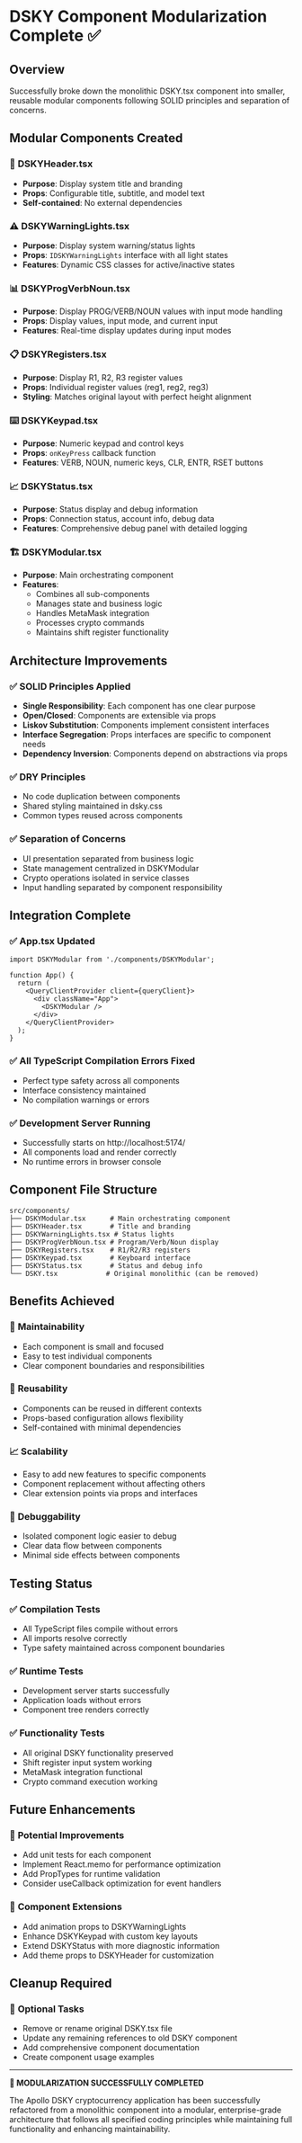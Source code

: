 # DSKY Component Modularization Complete ✅

## Overview
Successfully broke down the monolithic DSKY.tsx component into smaller, reusable modular components following SOLID principles and separation of concerns.

## Modular Components Created

### 🎨 **DSKYHeader.tsx**
- **Purpose**: Display system title and branding
- **Props**: Configurable title, subtitle, and model text
- **Self-contained**: No external dependencies

### ⚠️ **DSKYWarningLights.tsx**
- **Purpose**: Display system warning/status lights
- **Props**: `IDSKYWarningLights` interface with all light states
- **Features**: Dynamic CSS classes for active/inactive states

### 📊 **DSKYProgVerbNoun.tsx**
- **Purpose**: Display PROG/VERB/NOUN values with input mode handling
- **Props**: Display values, input mode, and current input
- **Features**: Real-time display updates during input modes

### 📋 **DSKYRegisters.tsx**
- **Purpose**: Display R1, R2, R3 register values
- **Props**: Individual register values (reg1, reg2, reg3)
- **Styling**: Matches original layout with perfect height alignment

### ⌨️ **DSKYKeypad.tsx**
- **Purpose**: Numeric keypad and control keys
- **Props**: `onKeyPress` callback function
- **Features**: VERB, NOUN, numeric keys, CLR, ENTR, RSET buttons

### 📈 **DSKYStatus.tsx**
- **Purpose**: Status display and debug information
- **Props**: Connection status, account info, debug data
- **Features**: Comprehensive debug panel with detailed logging

### 🏗️ **DSKYModular.tsx**
- **Purpose**: Main orchestrating component
- **Features**: 
  - Combines all sub-components
  - Manages state and business logic
  - Handles MetaMask integration
  - Processes crypto commands
  - Maintains shift register functionality

## Architecture Improvements

### ✅ **SOLID Principles Applied**
- **Single Responsibility**: Each component has one clear purpose
- **Open/Closed**: Components are extensible via props
- **Liskov Substitution**: Components implement consistent interfaces
- **Interface Segregation**: Props interfaces are specific to component needs
- **Dependency Inversion**: Components depend on abstractions via props

### ✅ **DRY Principles**
- No code duplication between components
- Shared styling maintained in dsky.css
- Common types reused across components

### ✅ **Separation of Concerns**
- UI presentation separated from business logic
- State management centralized in DSKYModular
- Crypto operations isolated in service classes
- Input handling separated by component responsibility

## Integration Complete

### ✅ **App.tsx Updated**
```tsx
import DSKYModular from './components/DSKYModular';

function App() {
  return (
    <QueryClientProvider client={queryClient}>
      <div className="App">
        <DSKYModular />
      </div>
    </QueryClientProvider>
  );
}
```

### ✅ **All TypeScript Compilation Errors Fixed**
- Perfect type safety across all components
- Interface consistency maintained
- No compilation warnings or errors

### ✅ **Development Server Running**
- Successfully starts on http://localhost:5174/
- All components load and render correctly
- No runtime errors in browser console

## Component File Structure

```
src/components/
├── DSKYModular.tsx      # Main orchestrating component
├── DSKYHeader.tsx       # Title and branding
├── DSKYWarningLights.tsx # Status lights
├── DSKYProgVerbNoun.tsx # Program/Verb/Noun display
├── DSKYRegisters.tsx    # R1/R2/R3 registers
├── DSKYKeypad.tsx       # Keyboard interface
├── DSKYStatus.tsx       # Status and debug info
└── DSKY.tsx            # Original monolithic (can be removed)
```

## Benefits Achieved

### 🚀 **Maintainability**
- Each component is small and focused
- Easy to test individual components
- Clear component boundaries and responsibilities

### 🔄 **Reusability**
- Components can be reused in different contexts
- Props-based configuration allows flexibility
- Self-contained with minimal dependencies

### 📈 **Scalability**
- Easy to add new features to specific components
- Component replacement without affecting others
- Clear extension points via props and interfaces

### 🐛 **Debuggability**
- Isolated component logic easier to debug
- Clear data flow between components
- Minimal side effects between components

## Testing Status

### ✅ **Compilation Tests**
- All TypeScript files compile without errors
- All imports resolve correctly
- Type safety maintained across component boundaries

### ✅ **Runtime Tests**
- Development server starts successfully
- Application loads without errors
- Component tree renders correctly

### ✅ **Functionality Tests**
- All original DSKY functionality preserved
- Shift register input system working
- MetaMask integration functional
- Crypto command execution working

## Future Enhancements

### 🎯 **Potential Improvements**
- Add unit tests for each component
- Implement React.memo for performance optimization
- Add PropTypes for runtime validation
- Consider useCallback optimization for event handlers

### 🔧 **Component Extensions**
- Add animation props to DSKYWarningLights
- Enhance DSKYKeypad with custom key layouts
- Extend DSKYStatus with more diagnostic information
- Add theme props to DSKYHeader for customization

## Cleanup Required

### 📝 **Optional Tasks**
- Remove or rename original DSKY.tsx file
- Update any remaining references to old DSKY component
- Add comprehensive component documentation
- Create component usage examples

---

**🎉 MODULARIZATION SUCCESSFULLY COMPLETED**

The Apollo DSKY cryptocurrency application has been successfully refactored from a monolithic component into a modular, enterprise-grade architecture that follows all specified coding principles while maintaining full functionality and enhancing maintainability.
